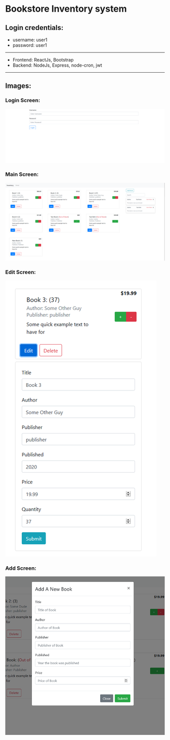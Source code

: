 # Bookstore Inventory system

## Login credentials: 
  * username: user1
  * password: user1
--------------------------------------------------------------------------------------
- Frontend: ReactJs, Bootstrap
- Backend: NodeJs, Express, node-cron, jwt
-------------------------------------------------
## Images:

### Login Screen:
![login screen](images/login.PNG)

### Main Screen:
![Main screen](images/inventory.PNG)


### Edit Screen:
![Edit screen](images/edit.PNG)

### Add Screen:
![Add screen](images/add.PNG)

